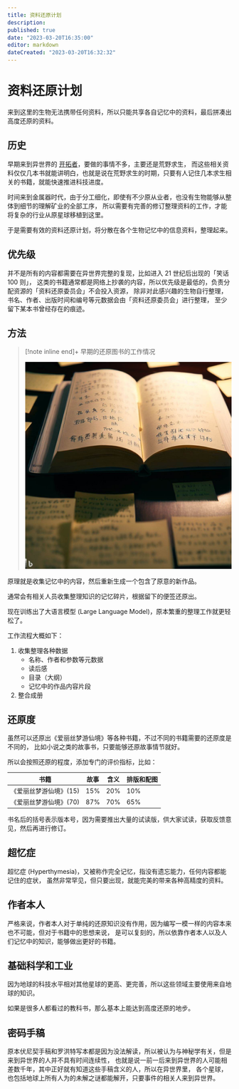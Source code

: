 ```yaml
---
title: 资料还原计划
description:
published: true
date: "2023-03-20T16:35:00"
editor: markdown
dateCreated: "2023-03-20T16:32:32"
---
```


# 资料还原计划

来到这里的生物无法携带任何资料，所以只能共享各自记忆中的资料，最后拼凑出高度还原的资料。

## 历史

早期来到异世界的 [开拓者](/wiki/item/开拓者.md)，要做的事情不多，主要还是荒野求生，
而这些相关资料仅仅几本书就能讲明白，也就是说在荒野求生的时期，只要有人记住几本求生相关的书籍，就能快速推进科技进度。

时间来到金属器时代，由于分工细化，即使有不少原从业者，也没有生物能够从整体到细节的理解矿业的全部工序，
所以需要有完善的修订整理资料的工作，才能将复杂的行业从原星球移植到这里。

于是需要有效的资料还原计划，将分散在各个生物记忆中的信息资料，整理起来。

## 优先级

并不是所有的内容都需要在异世界完整的复现，比如进入 21 世纪后出现的「笑话 100 则」，
这类的书籍通常都是网络上抄袭的内容，所以优先级是最低的，负责分配资源的「资料还原委员会」不会投入资源，
除非对此感兴趣的生物自行整理，书名、作者、出版时间和编号等元数据会由「资料还原委员会」进行整理，
至少留下某本书曾经存在的痕迹。

## 方法

> [!note inline end]+ 早期的还原图书的工作情况
>
> ![生成自 Bing 的图像创建者，输入的内容是 The open notebook is on the table. On the notebook is the draft of the book, surrounded by post-it notes, and the text that appears is in Chinese.](/src/wiki/资料还原计划/正在尝试修复的图书.jpg)

原理就是收集记忆中的内容，然后重新生成一个包含了原意的新作品。

通常会有相关人员收集整理知识的记忆碎片，根据留下的便签还原出。

现在训练出了大语言模型 (Large Language Model)，原本繁重的整理工作就更轻松了。

工作流程大概如下：

1.  收集整理各种数据
    +   名称、作者和参数等元数据
    +   读后感
    +   目录（大纲）
    +   记忆中的作品内容片段
2.  整合成册

## 还原度

虽然可以还原出《爱丽丝梦游仙境》等各种书籍，不过不同的书籍需要的还原度是不同的，
比如小说之类的故事书，只要能够还原故事情节就好。

所以会按照还原的程度，添加专门的评价指标，比如：

| 书籍                   | 故事 | 含义 | 排版和配图 |
| ---------------------- | ---- | ---- | ---------- |
| 《爱丽丝梦游仙境》(15) | 15%  | 20%  | 10%        |
| 《爱丽丝梦游仙境》(70) | 87%  | 70%  | 65%        |

书名后的括号表示版本号，因为需要推出大量的试读版，供大家试读，获取反馈意见，然后再进行修订。

## 超忆症

超忆症 (Hyperthymesia)，又被称作完全记忆，指没有遗忘能力，任何内容都能记住的症状，
虽然非常罕见，但只要出现，就能完美的带来各种高精度的资料。

## 作者本人

严格来说，作者本人对于单纯的还原知识没有作用，因为编写一模一样的内容本来也不可能，但对于书籍中的思想来说，
是可以复刻的，所以依靠作者本人以及人们记忆中的知识，能够做出更好的书籍。

## 基础科学和工业

因为地球的科技水平相对其他星球的更高、更完善，所以这些领域主要使用来自地球的知识。

如果是很多人都看过的教科书，那么基本上能达到高度还原的地步。

## 密码手稿

原本伏尼契手稿和罗洪特写本都是因为没法解读，所以被认为与神秘学有关，但是来到异世界的人并不具有时间连续性，
也就是说一前一后来到异世界的人可能相差数千年，其中正好就有知道这些手稿含义的人，所以在异世界里，
各个星球，也包括地球上所有人为的未解之谜都能解开，只要事件的相关人来到异世界。

<!-- [伏尼契手稿]: https://zh.wikipedia.org/zh/伏尼契手稿 -->
<!-- [罗洪特写本]: https://zh.wikipedia.org/zh/羅洪特寫本 -->
